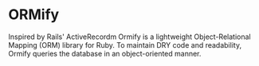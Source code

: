 # ORMify
Inspired by Rails' ActiveRecordm Ormify is a lightweight Object-Relational Mapping (ORM) library for Ruby. To maintain DRY code and readability, Ormify queries the database in an object-oriented manner.
